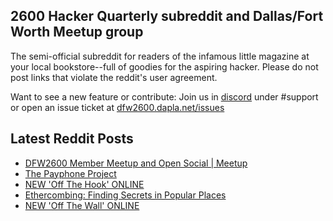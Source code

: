 ## 2600 Hacker Quarterly subreddit and Dallas/Fort Worth Meetup group
The semi-official subreddit for readers of the infamous little magazine at your local bookstore--full of goodies for the aspiring hacker. Please do not post links that violate the reddit's user agreement.

Want to see a new feature or contribute: 
Join us in [discord](https://dfw2600.dapla.net/chat) under #support or open an issue ticket at [dfw2600.dapla.net/issues](https://dfw2600.dapla.net/issues)

## Latest Reddit Posts
<!-- BLOG-POST-LIST:START -->
- [DFW2600 Member Meetup and Open Social | Meetup](https://www.reddit.com/r/2600/comments/rszvcp/dfw2600_member_meetup_and_open_social_meetup/)
- [The Payphone Project](https://www.reddit.com/r/2600/comments/rspfkw/the_payphone_project/)
- [NEW 'Off The Hook' ONLINE](https://2600.com/hook/29-12-2021)
- [Ethercombing: Finding Secrets in Popular Places](https://www.reddit.com/r/2600/comments/rrp8a9/ethercombing_finding_secrets_in_popular_places/)
- [NEW 'Off The Wall' ONLINE](https://2600.com/wall/28-12-2021)
<!-- BLOG-POST-LIST:END -->
